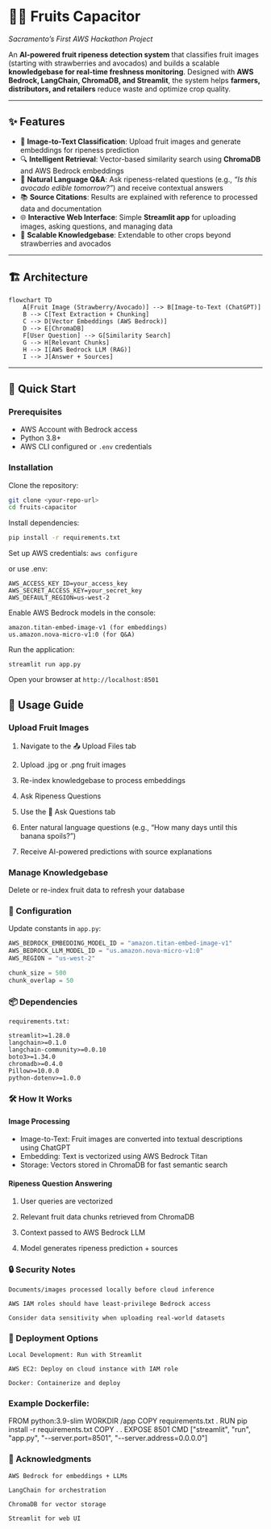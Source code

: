 # 🍓🥑 Fruits Capacitor  
*Sacramento’s First AWS Hackathon Project*  

An **AI-powered fruit ripeness detection system** that classifies fruit images (starting with strawberries and avocados) and builds a scalable **knowledgebase for real-time freshness monitoring**. Designed with **AWS Bedrock, LangChain, ChromaDB, and Streamlit**, the system helps **farmers, distributors, and retailers** reduce waste and optimize crop quality.  

---

## ✨ Features  

- 📸 **Image-to-Text Classification**: Upload fruit images and generate embeddings for ripeness prediction  
- 🔍 **Intelligent Retrieval**: Vector-based similarity search using **ChromaDB** and AWS Bedrock embeddings  
- 💬 **Natural Language Q&A**: Ask ripeness-related questions (e.g., *“Is this avocado edible tomorrow?”*) and receive contextual answers  
- 📚 **Source Citations**: Results are explained with reference to processed data and documentation  
- 🌐 **Interactive Web Interface**: Simple **Streamlit app** for uploading images, asking questions, and managing data  
- 🔄 **Scalable Knowledgebase**: Extendable to other crops beyond strawberries and avocados  

---

## 🏗️ Architecture  
```mermaid
flowchart TD
    A[Fruit Image (Strawberry/Avocado)] --> B[Image-to-Text (ChatGPT)]
    B --> C[Text Extraction + Chunking]
    C --> D[Vector Embeddings (AWS Bedrock)]
    D --> E[ChromaDB]
    F[User Question] --> G[Similarity Search]
    G --> H[Relevant Chunks]
    H --> I[AWS Bedrock LLM (RAG)]
    I --> J[Answer + Sources]
```


---

## 🚀 Quick Start  

### Prerequisites  
- AWS Account with Bedrock access  
- Python 3.8+  
- AWS CLI configured or `.env` credentials  

### Installation  

Clone the repository:  
```bash
git clone <your-repo-url>
cd fruits-capacitor
```

Install dependencies:
```bash
pip install -r requirements.txt
```

Set up AWS credentials:
```aws configure```

or use .env:
```
AWS_ACCESS_KEY_ID=your_access_key  
AWS_SECRET_ACCESS_KEY=your_secret_key  
AWS_DEFAULT_REGION=us-west-2  
```

Enable AWS Bedrock models in the console:
```
amazon.titan-embed-image-v1 (for embeddings)
us.amazon.nova-micro-v1:0 (for Q&A)
```

Run the application:
```
streamlit run app.py
```

Open your browser at `http://localhost:8501`

## 📖 Usage Guide

### Upload Fruit Images

1. Navigate to the 📤 Upload Files tab

2. Upload .jpg or .png fruit images

3. Re-index knowledgebase to process embeddings

4. Ask Ripeness Questions

5. Use the 💬 Ask Questions tab

6. Enter natural language questions (e.g., “How many days until this banana spoils?”)

7. Receive AI-powered predictions with source explanations

### Manage Knowledgebase

Delete or re-index fruit data to refresh your database

### 🔧 Configuration

Update constants in `app.py`:
```python
AWS_BEDROCK_EMBEDDING_MODEL_ID = "amazon.titan-embed-image-v1"
AWS_BEDROCK_LLM_MODEL_ID = "us.amazon.nova-micro-v1:0"
AWS_REGION = "us-west-2"

chunk_size = 500
chunk_overlap = 50
```

### 📦 Dependencies

`requirements.txt:`
```shell
streamlit>=1.28.0
langchain>=0.1.0
langchain-community>=0.0.10
boto3>=1.34.0
chromadb>=0.4.0
Pillow>=10.0.0
python-dotenv>=1.0.0
```

### 🛠️ How It Works

#### Image Processing

* Image-to-Text: Fruit images are converted into textual descriptions using ChatGPT
* Embedding: Text is vectorized using AWS Bedrock Titan
* Storage: Vectors stored in ChromaDB for fast semantic search

#### Ripeness Question Answering

1. User queries are vectorized

2. Relevant fruit data chunks retrieved from ChromaDB

3. Context passed to AWS Bedrock LLM

4.  Model generates ripeness prediction + sources

### 🔒 Security Notes

    Documents/images processed locally before cloud inference

    AWS IAM roles should have least-privilege Bedrock access

    Consider data sensitivity when uploading real-world datasets

### 🚀 Deployment Options

    Local Development: Run with Streamlit

    AWS EC2: Deploy on cloud instance with IAM role

    Docker: Containerize and deploy

### Example Dockerfile:

FROM python:3.9-slim
WORKDIR /app
COPY requirements.txt .
RUN pip install -r requirements.txt
COPY . .
EXPOSE 8501
CMD ["streamlit", "run", "app.py", "--server.port=8501", "--server.address=0.0.0.0"]

### 🙏 Acknowledgments

    AWS Bedrock for embeddings + LLMs

    LangChain for orchestration

    ChromaDB for vector storage

    Streamlit for web UI

